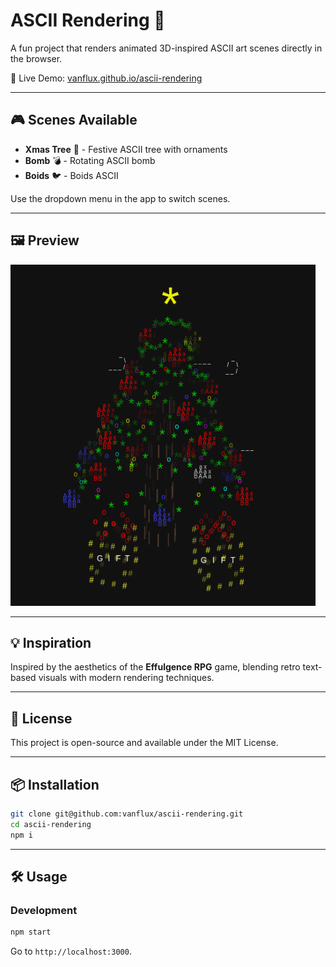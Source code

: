 
# ASCII Rendering 🎨

A fun project that renders animated 3D-inspired ASCII art scenes directly in the browser.

🔗 Live Demo: [vanflux.github.io/ascii-rendering](https://vanflux.github.io/ascii-rendering/)

---

## 🎮 Scenes Available

* **Xmas Tree** 🎄 - Festive ASCII tree with ornaments
* **Bomb** 💣 - Rotating ASCII bomb
* **Boids** 🐦 - Boids ASCII

Use the dropdown menu in the app to switch scenes.

---

## 🖼️ Preview

![Demo](./docs/xmas-tree.png)

---

## 💡 Inspiration

Inspired by the aesthetics of the **Effulgence RPG** game, blending retro text-based visuals with modern rendering techniques.

---

## 📄 License

This project is open-source and available under the MIT License.

---

## 📦 Installation

```bash
git clone git@github.com:vanflux/ascii-rendering.git
cd ascii-rendering
npm i
```

---

## 🛠️ Usage

### Development

```bash
npm start
```

Go to `http://localhost:3000`.
